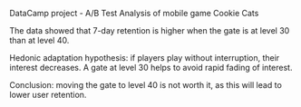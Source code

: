 DataCamp project - A/B Test Analysis of mobile game Cookie Cats

The data showed that 7-day retention is higher when the gate is at level 30 than at level 40.

Hedonic adaptation hypothesis: if players play without interruption, their interest decreases. A gate at level 30 helps to avoid rapid fading of interest.

Conclusion: moving the gate to level 40 is not worth it, as this will lead to lower user retention.
